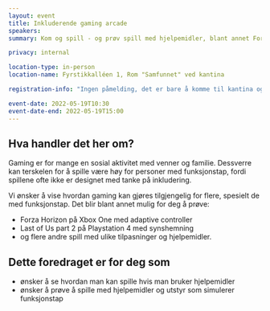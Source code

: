 ```yaml
---
layout: event
title: Inkluderende gaming arcade
speakers:
summary: Kom og spill - og prøv spill med hjelpemidler, blant annet Forza Horizon på Xbox One med adaptive controller.

privacy: internal 

location-type: in-person
location-name: Fyrstikkalléen 1, Rom "Samfunnet" ved kantina

registration-info: "Ingen påmelding, det er bare å komme til kantina og spille :)"

event-date: 2022-05-19T10:30
event-date-end: 2022-05-19T15:00
---
```

## Hva handler det her om?
Gaming er for mange en sosial aktivitet med venner og familie. Dessverre kan terskelen for å spille være høy for personer med funksjonstap, fordi spillene ofte ikke er designet med tanke på inkludering.

Vi ønsker å vise hvordan gaming kan gjøres tilgjengelig for flere, spesielt de med funksjonstap. Det blir blant annet mulig for deg å prøve:

- Forza Horizon på Xbox One med adaptive controller
- Last of Us part 2 på Playstation 4 med synshemning
- og flere andre spill med ulike tilpasninger og hjelpemidler.



## Dette foredraget er for deg som
- ønsker å se hvordan man kan spille hvis man bruker hjelpemidler
- ønsker å prøve å spille med hjelpemidler og utstyr som simulerer funksjonstap
